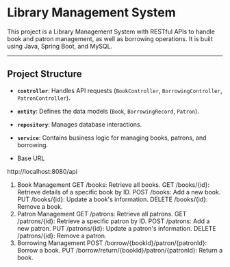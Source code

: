 # Library Management System

This project is a Library Management System with RESTful APIs to handle book and patron management, as well as borrowing operations. It is built using Java, Spring Boot, and MySQL.

---

## Project Structure

- **`controller`**: Handles API requests (`BookController`, `BorrowingController`, `PatronController`).
- **`entity`**: Defines the data models (`Book`, `BorrowingRecord`, `Patron`).
- **`repository`**: Manages database interactions.
- **`service`**: Contains business logic for managing books, patrons, and borrowing.

- Base URL

http://localhost:8080/api
1. Book Management
GET /books: Retrieve all books.
GET /books/{id}: Retrieve details of a specific book by ID.
POST /books: Add a new book.
PUT /books/{id}: Update a book's information.
DELETE /books/{id}: Remove a book.
2. Patron Management
GET /patrons: Retrieve all patrons.
GET /patrons/{id}: Retrieve a specific patron by ID.
POST /patrons: Add a new patron.
PUT /patrons/{id}: Update a patron's information.
DELETE /patrons/{id}: Remove a patron.
3. Borrowing Management
POST /borrow/{bookId}/patron/{patronId}: Borrow a book.
PUT /borrow/return/{bookId}/patron/{patronId}: Return a book.
